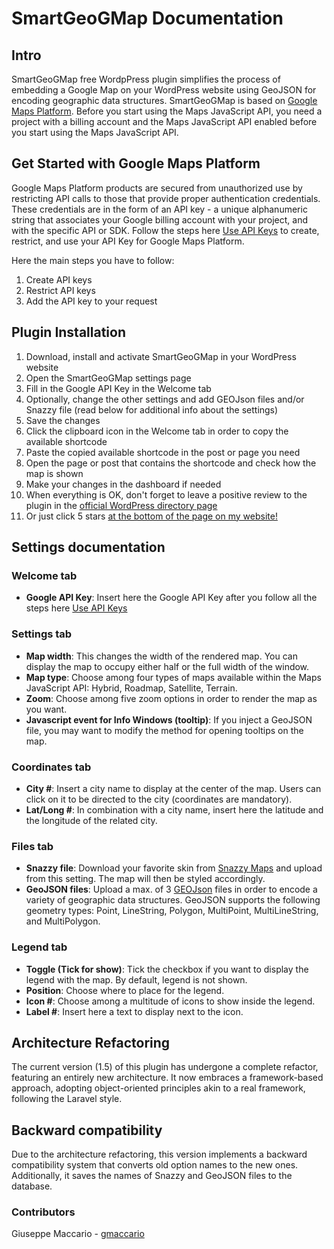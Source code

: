 # SmartGeoGMap Documentation

## Intro
SmartGeoGMap free WordpPress plugin simplifies the process of embedding a Google Map on your WordPress website using GeoJSON for encoding geographic data structures.
SmartGeoGMap is based on [Google Maps Platform](https://developers.google.com/maps/documentation/javascript/get-api-key). Before you start using the Maps JavaScript API, you need a project with a billing account and the Maps JavaScript API enabled before you start using the Maps JavaScript API.

## Get Started with Google Maps Platform
Google Maps Platform products are secured from unauthorized use by restricting API calls to those that provide proper authentication credentials. These credentials are in the form of an API key - a unique alphanumeric string that associates your Google billing account with your project, and with the specific API or SDK.
Follow the steps here [Use API Keys](https://developers.google.com/maps/documentation/javascript/get-api-key) to create, restrict, and use your API Key for Google Maps Platform.

Here the main steps you have to follow:
1. Create API keys
2. Restrict API keys
3. Add the API key to your request

## Plugin Installation
1. Download, install and activate SmartGeoGMap in your WordPress website
2. Open the SmartGeoGMap settings page
3. Fill in the Google API Key in the Welcome tab
4. Optionally, change the other settings and add GEOJson files and/or Snazzy file (read below for additional info about the settings)
5. Save the changes
6. Click the clipboard icon in the Welcome tab in order to copy the available shortcode
7. Paste the copied available shortcode in the post or page you need
8. Open the page or post that contains the shortcode and check how the map is shown
9. Make your changes in the dashboard if needed
10. When everything is OK, don't forget to leave a positive review to the plugin in the [official WordPress directory page](https://wordpress.org/plugins/smart-geo-gmap/)
11. Or just click 5 stars [at the bottom of the page on my website!](https://www.giuseppemaccario.com/wordpress-map-plugin-smart-geo-gmap/)

## Settings documentation
### Welcome tab
* **Google API Key**: Insert here the Google API Key after you follow all the steps here [Use API Keys](https://developers.google.com/maps/documentation/javascript/get-api-key)

### Settings tab
* **Map width**: This changes the width of the rendered map. You can display the map to occupy either half or the full width of the window.
* **Map type**: Choose among four types of maps available within the Maps JavaScript API: Hybrid, Roadmap, Satellite, Terrain.
* **Zoom**: Choose among five zoom options in order to render the map as you want.
* **Javascript event for Info Windows (tooltip)**: If you inject a GeoJSON file, you may want to modify the method for opening tooltips on the map.

### Coordinates tab
* **City #**: Insert a city name to display at the center of the map. Users can click on it to be directed to the city (coordinates are mandatory).
* **Lat/Long #**: In combination with a city name, insert here the latitude and the longitude of the related city.

### Files tab
* **Snazzy file**: Download your favorite skin from [Snazzy Maps](https://snazzymaps.com/) and upload from this setting. The map will then be styled accordingly.
* **GeoJSON files**: Upload a max. of 3 [GEOJson](https://geojson.org/) files in order to encode a variety of geographic data structures. GeoJSON supports the following geometry types: Point, LineString, Polygon, MultiPoint, MultiLineString, and MultiPolygon.

### Legend tab
* **Toggle (Tick for show)**: Tick the checkbox if you want to display the legend with the map. By default, legend is not shown.
* **Position**: Choose where to place for the legend.
* **Icon #**: Choose among a multitude of icons to show inside the legend.
* **Label #**: Insert here a text to display next to the icon.

## Architecture Refactoring
The current version (1.5) of this plugin has undergone a complete refactor, featuring an entirely new architecture. It now embraces a framework-based approach, adopting object-oriented principles akin to a real framework, following the Laravel style.

## Backward compatibility
Due to the architecture refactoring, this version implements a backward compatibility system that converts old option names to the new ones. Additionally, it saves the names of Snazzy and GeoJSON files to the database.

### Contributors
Giuseppe Maccario - [gmaccario](https://www.giuseppemaccario.com/)
